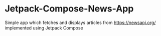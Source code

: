 # Jetpack-Compose-News-App
Simple app which fetches and displays articles from https://newsapi.org/ implemented using Jetpack Compose
